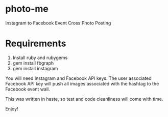 photo-me
========

Instagram to Facebook Event Cross Photo Posting 

Requirements
==================
1. Install ruby and rubygems
2. gem install fbgraph
3. gem install instagram

You will need Instagram and Facebook API keys.  The user associated Facebook API key will push all images associated with the hashtag to the Facebook event wall.

This was written in haste, so test and code cleanliness will come with time.

Enjoy!
